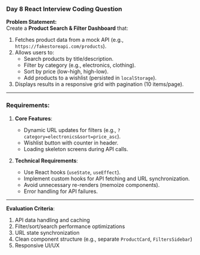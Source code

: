 ### **Day 8 React Interview Coding Question**  
**Problem Statement:**  
Create a **Product Search & Filter Dashboard** that:  
1. Fetches product data from a mock API (e.g., `https://fakestoreapi.com/products`).  
2. Allows users to:  
   - Search products by title/description.  
   - Filter by category (e.g., electronics, clothing).  
   - Sort by price (low-high, high-low).  
   - Add products to a wishlist (persisted in `localStorage`).  
3. Displays results in a responsive grid with pagination (10 items/page).  

---

### **Requirements:**  
1. **Core Features**:  
   - Dynamic URL updates for filters (e.g., `?category=electronics&sort=price_asc`).  
   - Wishlist button with counter in header.  
   - Loading skeleton screens during API calls.  

2. **Technical Requirements**:  
   - Use React hooks (`useState`, `useEffect`).  
   - Implement custom hooks for API fetching and URL synchronization.  
   - Avoid unnecessary re-renders (memoize components).  
   - Error handling for API failures.  

---

**Evaluation Criteria**:  
1. API data handling and caching  
2. Filter/sort/search performance optimizations  
3. URL state synchronization  
4. Clean component structure (e.g., separate `ProductCard`, `FiltersSidebar`)  
5. Responsive UI/UX  